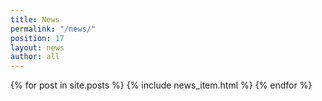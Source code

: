 ```yaml
---
title: News
permalink: "/news/"
position: 17
layout: news
author: all
---
```


{% for post in site.posts %}
  {% include news_item.html %}
{% endfor %}
